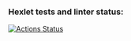 ### Hexlet tests and linter status:
[![Actions Status](https://github.com/Yagamama/python-project-50/actions/workflows/hexlet-check.yml/badge.svg)](https://github.com/Yagamama/python-project-50/actions)